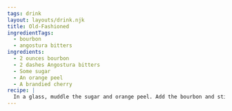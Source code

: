 ```yaml
---
tags: drink
layout: layouts/drink.njk
title: Old-Fashioned
ingredientTags:
  - bourbon
  - angostura bitters
ingredients:
  - 2 ounces bourbon
  - 2 dashes Angostura bitters
  - Some sugar
  - An orange peel
  - A brandied cherry
recipe: |
  In a glass, muddle the sugar and orange peel. Add the bourbon and stir until the sugar is dissolved: this will take ~2 minutes. Add the bitters. Then, add a big ice cube and a cherry. Give it second to dilute before drinking.
---
```

